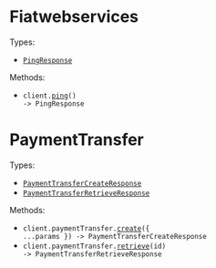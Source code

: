 # Fiatwebservices

Types:

- <code><a href="./src/resources/top-level.ts">PingResponse</a></code>

Methods:

- <code title="get /ping">client.<a href="./src/index.ts">ping</a>() -> PingResponse</code>

# PaymentTransfer

Types:

- <code><a href="./src/resources/payment-transfer.ts">PaymentTransferCreateResponse</a></code>
- <code><a href="./src/resources/payment-transfer.ts">PaymentTransferRetrieveResponse</a></code>

Methods:

- <code title="post /payment-transfers">client.paymentTransfer.<a href="./src/resources/payment-transfer.ts">create</a>({ ...params }) -> PaymentTransferCreateResponse</code>
- <code title="get /payment-transfers/{id}">client.paymentTransfer.<a href="./src/resources/payment-transfer.ts">retrieve</a>(id) -> PaymentTransferRetrieveResponse</code>

